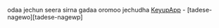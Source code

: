 odaa jechun seera sirna gadaa oromoo jechudha
[KeyupApp](https://github.com/KeyupApp/odaa.git/)
     - [tadese-nagewo][tadese-nagewp]

